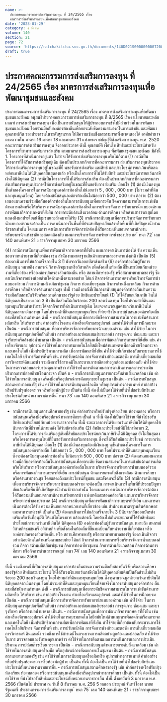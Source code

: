 ```yaml
---
name: >-
  ประกาศคณะกรรมการส่งเสริมการลงทุน ที่ 24/2565 เรื่อง
  มาตรการส่งเสริมการลงทุนเพื่อพัฒนาชุมชนและสังคม
date: '2023-01-29'
category: ง พิเศษ
volume: 140
section: 21
page: 72
source: 'https://ratchakitcha.soc.go.th/documents/140D021S0000000007200.pdf'
draft: true
---
```


# ประกาศคณะกรรมการส่งเสริมการลงทุน ที่ 24/2565 เรื่อง มาตรการส่งเสริมการลงทุนเพื่อพัฒนาชุมชนและสังคม

ประกาศคณะกรรมการส่งเสริมการลงทุน ที่ 24/2565 เรื่อง มาตรการส่งเสริมการลงทุนเพื่อพัฒนาชุมชนและสังคม อนุสนธิประกาศคณะกรรมการส่งเสริมการลงทุน ที่ 8/2565 เรื่อง นโยบายและหลักเกณฑ์ การส่งเสริมการลงทุน เพื่อเป็นการสนับสนุนให้ผู้ประกอบการเข้าไปมีส่วนร่วมในการพัฒนาชุมชนและสังคม โดยร่วมมือกับองค์กรท้องถิ่นเพื่อยกระดับขีดความสามารถในการแข่งขัน และพัฒนาคุณภาพชีวิต ของประชาชนในระดับฐานราก ให้มีความเข้มแข็งและสามารถพึ่งพาตนเองได้ อาศัยอำนาจตามความใน มาตรา 16 มาตรา 18 และมาตรา 31 แห่งพระราชบัญญัติส่งเสริมการลงทุน พ.ศ. 2520 คณะกรรมการส่งเสริมการลงทุน จึงออกประกาศ ดังนี้ คุณสมบัติ เงื่อนไข สิทธิและประโยชน์สำหรับโครงการที่สามารถขอรับการส่งเสริม ตามมาตรการส่งเสริมการลงทุนเ พื่อพัฒนาชุมชนและสังคม มีดังนี้ 1. โครงการที่ดำเนินการอยู่แล้ว ไม่ว่าจะได้รับการส่งเสริมการลงทุนหรือไม่ก็ตาม (1) กรณีเป็นโครงการที่ได้รับการส่งเสริมอยู่เดิม ต้องเป็นประเภทกิจการที่คณะกรรมการ ส่งเสริมการลงทุนประกาศให้การส่งเสริมการลงทุนอยู่ในขณะที่ยื่ นขอรับการส่งเสริม และสิทธิ และประโยชน์การยกเว้นหรือลดหย่อนภาษีเงินได้นิติบุคคลสิ้นสุดลงแล้ว หรือเป็นโครงการที่ไม่ได้รับสิทธิ และประโยชน์การยกเว้นภาษีเงินได้นิติบุคคล (2) กรณีเป็นโครงการที่ไม่ได้รับการส่งเสริม ต้องเป็นประเภทกิจการที่คณะกรรมการ ส่งเสริมการลงทุนประกาศให้การส่งเสริมอยู่ในขณะที่ยื่นขอรับการส่งเสริม เงื่อนไข (1) ต้องมีเงินลงทุนขั้นต่ำของโครงการในการสนับสนุนองค์กรท้องถิ่นไม่น้อยกว่า 5 , 000 , 000 บาท (ไม่รวมค่าที่ดินและทุนหมุนเวียน) โดยจะต้องสนับสนุนองค์กรท้องถิ่นไม่น้อยกว่า 500 , 000 บาท ต่อราย (2) ต้องเสนอแผนความร่วมมือกับองค์กรท้องถิ่นในการสนับสนุนเพื่อยกระดับ ขีดความสามารถในการแข่งขันด้านการผลิตหรือให้บริการ การสนับสนุนองค์กรท้องถิ่นในการบริหารจัดการ ทรัพยากรน้ำแบบองค์รวม การพัฒนากิจการเกษตรที่ยั่งยืน การยกระดับด้านสิ่งแวดล้อม ด้านการศึกษา หรือด้านสาธารณสุขโดยแสดงถึงผลประโยชน์ที่ชุมชนและสังคมจะได้รับ (3) กรณีการสนับสนุนเพื่อการบริหารจัดการทรัพยากรน้ำแบบองค์รวมจะต้องเป็น การดาเนินการในพื้นที่ที่ประสบปัญหาภัยแล้งหรือพื้ นที่ที่เกิดปัญหาน้ำท่วมซ้าซากเท่านั้น โดยแผนการ ดาเนินการบริหารจัดการน้าต้องได้รับความเห็นชอบจากสานักงานทรัพยากรน้าแห่งชาติและสอดคล้องกับ แผนการบริหารจัดการทรัพยากรน้ำของประเทศ ้ หนา 72 ่ เลม 140 ตอนพิเศษ 21 ง ราชกิจจานุเบกษา 30 มกราคม 2566

(4) กรณีการสนับสนุนเพื่อการพัฒนากิจการเกษตรที่ยั่งยืน แผนการดาเนินการต้องได้ รับ ความเห็นชอบจากหน่วยงานที่เกี่ยวข้อง เช่น สำนักงานมาตรฐานสินค้าเกษตรและอาหารแห่งชาติ เป็นต้น (5) ต้องดาเนินการให้แล้วเสร็จภายใน 3 ปี นับจากวันออกบัตรส่งเสริม (6) องค์กรท้องถิ่นผู้รับการสนับสนุน หมายถึง สหกรณ์ วิสาหกิจชุมชนหรือวิสาหกิจ เพื่อสังคมในท้องถิ่นที่ขึ้นทะเบียนกับหน่วยงานที่เกี่ยวข้อง หรือองค์กรปกครองส่วนท้องถิ่น หรือ สถานศึกษาของรัฐ หรือสถานพยาบาลของรัฐ ซึ่งดาเนินกิจการอย่างน้อยด้านใดด้านหนึ่งตามขอบข่าย ได้แก่ กิจการด้านการเกษตรหรือบริหารจัดการน้าแบบองค์รวม กิจการด้านผลิ ตภัณฑ์ชุมชน กิจการ ท่องเที่ยวชุมชน กิจการด้านสิ่งแวดล้อม กิจการด้านการศึกษา หรือกิจการด้านสาธารณสุข ทั้งนี้ รวมถึงกรณีที่เป็นการสนับสนุนองค์กรท้องถิ่นผ่านความร่วมมือกับสถาบันวิจัยหรือสถานศึกษาของรัฐด้วย สิทธิและประโยชน์ (1) ให้ได้รับยกเว้นภาษีเ งินได้นิติบุคคลเป็นระยะเวลา 3 ปี เป็นสัดส่วนไม่เกินร้อยละ 200 ของเงินลงทุน โดยไม่รวมค่าที่ดินและทุนหมุนเวียนสำหรับรายได้จากกิจการที่ดำเนินการอยู่เดิม โดยจะคานวณมูลค่ายกเว้นภาษีเงินได้นิติบุคคลจากเงินลงทุน โดยไม่รวมค่าที่ดินและทุนหมุนเวียน ที่จ่ายจริงในการสนับสนุนองค์กรท้องถิ่นตามที่สำนักงานกำหนด ดังนี้ - กรณีการสนับสนุนเพื่อยกระดับขีดความสามารถในการแข่งขันด้านการผลิตหรือ ให้บริการ เช่น ค่าก่อสร้างโรงงาน ค่าเครื่องจักรและอุปกรณ์ และค่าใช้จ่ายในการฝึกอบรม เป็นต้น - กรณีการสนับสนุนเ พื่อการบริหารจัดการทรัพยากรน้าแบบองค์รวม เช่น ค่าใช้จ่าย ในการสนับสนุนการขุดบ่อเพื่อกักเก็บน้า การก่อสร้างและซ่อมแซมฝายชะลอน้า การขุดเจาะ ซ่อมแซม และบารุงรักษาหรือล้างบ่อน้ำบาดาล เป็นต้น - กรณีการสนับสนุนเพื่อการพัฒนากิจการเกษตรที่ยั่งยืน เช่น ค่าเครื่องจักรและ อุปกรณ์ ค่าใช้จ่ายในการอบรมเทคโนโลยีสมัยใหม่ด้านเกษตรเพื่อลดก๊าซเรือนกระจกและเทคโนโลยี เพิ่มประสิทธิภาพการผลิต เพื่อการพัฒนาที่ยั่งยืน ค่าใช้จ่ายที่เกี่ยวข้องกับกระบวนการใช้เทคโนโลยี บริหารจัดการพื้นที่ เช่น การปรับหน้าดิน การจัดการฟางข้าวและตอซัง การเก็บเกี่ยวผลผลิต การวิเคราะห์ดินและน้ำ รวมถึงการใช้สารเคมีในกระบวนการผลิตอย่างถูกต้องและปลอดภัย ค่าใช้จ่าย ในการตรวจสอบและรับรองคุณภาพข้าว ค่าใช้จ่ายในการติดตามผลการดาเนินการและการประเมิน ปริมาณการปล่อยก๊าซเรือนกระจก เป็นต้ น - กรณีการสนับสนุนการยกระดับด้านสิ่งแวดล้อม เช่น ค่าใช้จ่ายในการสนับสนุน เครื่องมือหรืออุปกรณ์การคัดแยกขยะในชุมชน เป็นต้น - กรณีการสนับสนุนสถานพยาบาลของรัฐ เช่น ค่าใช้จ่ายในการสนับสนุนเครื่องมือ หรืออุปกรณ์ทางการแพทย์ ค่าก่อสร้างหรือปรับปรุงห้องตร วจ หรือห้องพักผู้ป่วย เป็นต้น ทั้งนี้ ต้องไม่เป็นค่าใช้จ่ายที่นำไปขอรับสิทธิและประโยชน์กับหน่วยงานราชการอื่น ้ หนา 73 ่ เลม 140 ตอนพิเศษ 21 ง ราชกิจจานุเบกษา 30 มกราคม 2566

- กรณีการสนับสนุนสถานศึกษาของรัฐ เช่น ค่าก่อสร้างหรือปรับปรุงห้องเรียน ห้องทดลอง หรือการสนับสนุนเครื่องมือหรืออุปกรณ์ทางการศึกษา เป็นต้ น ทั้งนี้ ต้องไม่เป็นค่าใช้จ่าย ที่นำไปขอรับสิทธิและประโยชน์กับหน่วยงานราชการอื่น ทั้งนี้ ระยะเวลาการได้รับยกเว้นภาษีเงินได้นิติบุคคลให้นับจากวันที่มีรายได้ภายหลัง ได้รับบัตรส่งเสริม (2) สิทธิและประโยชน์ที่มิใช่ภาษีอากร 2. โครงการที่ได้รับการส่งเสริมอยู่เดิมที่สิทธิและประโยชน์ยกเว้นภาษีเงินได้นิติบุคคล ยังไม่สิ้นสุดลง หรือโครงการลงทุนใหม่ที่ยื่นขอรับการส่งเสริมการลงทุน ซึ่งจะได้รับสิทธิและประโยชน์ การยกเว้นภาษีเงินได้นิติบุคคล เงื่อนไข (1) ต้องมีเงินลงทุนต้องมีเงินลงทุ นขั้นต่าของโครงการในการสนับสนุนองค์กรท้องถิ่น ไม่น้อยกว่า 5 , 000 , 000 บาท โดยไม่รวมค่าที่ดินและทุนหมุนเวียน ซึ่งจะต้องสนับสนุนองค์กรท้องถิ่น ไม่น้อยกว่า 500 , 000 บาท ต่อราย (2) ต้องเสนอแผนความร่วมมือกับองค์กรท้องถิ่นในการสนับสนุนเพื่อยกระดับ ขีดความสามารถในการแข่งขันด้านการผลิตหรือให้บริการ หรือการสนับสนุนองค์กรท้องถิ่นในการ บริหารจัดการทรัพยากรน้ำแบบองค์รวม หรือการพัฒนากิจการเกษตรที่ยั่งยืน การสนับสนุน ด้านการยกระดับสิ่งแวดล้อม ด้านการศึกษา หรือด้านสาธารณสุข โดยแสดงถึงผลประโยชน์ที่ชุมชน และสังคมจะได้รับ (3) กรณีการสนับสนุนเพื่อการบริหารจัดการทรัพยากรน้าแบบองค์รวม จะต้องเป็น การดาเนินการในพื้นที่ที่ประสบปัญหาภัยแล้งหรือพื้นที่ที่เกิดปัญหาน้ำท่วมซ้าซากเท่านั้น โดยแผนการ ดาเนินการบริหารจัดการน้าต้องได้รับความเห็นชอบจากสานักงานทรัพยากรน้า แห่งชาติและสอดคล้องกับ แผนการบริหารจัดการทรัพยากรน้ำของประเทศ (4) กรณีการสนับสนุนเพื่อการพัฒนากิจการเกษตรที่ยั่งยืน แผนการดาเนินการต้องได้รับ ความเห็นชอบจากหน่วยงานที่เกี่ยวข้อง เช่น สำนักงานมาตรฐานสินค้าเกษตรและอาหารแห่งชาติ เป็นต้น (5) ต้องดาเนินการให้แล้วเสร็จภายใน 3 ปีนับจากวันออกบัตรส่งเสริมหรือวันที่อนุมัติ ให้แก้ไขโครงการ แล้วแต่กรณี โดยต้องไม่เกินระยะเวลาที่ได้รับสิทธิและประโยชน์การยกเว้นภาษีเงินได้ นิติบุคคล (6) องค์กรท้องถิ่นผู้รับการสนับสนุน หมายถึง สหกรณ์ วิสาหกิจชุมชนหรื อวิสาหกิจ เพื่อสังคมในท้องถิ่นที่ขึ้นทะเบียนกับหน่วยงานที่เกี่ยวข้อง หรือองค์กรปกครองส่วนท้องถิ่น หรือ สถานศึกษาของรัฐ หรือสถานพยาบาลของรัฐ ซึ่งดาเนินกิจการอย่างน้อยด้านใดด้านหนึ่งตามขอบข่าย ได้แก่ กิจการด้านการเกษตรหรือบริหารจัดการน้ำแบบองค์รวม กิจกา รด้านผลิตภัณฑ์ชุมชน กิจการท่องเที่ยวชุมชน กิจการด้านสิ่งแวดล้อม กิจการด้านการศึกษา หรือกิจการด้านสาธารณสุข ้ หนา 74 ่ เลม 140 ตอนพิเศษ 21 ง ราชกิจจานุเบกษา 30 มกราคม 2566

ทั้งนี้ รวมถึงกรณีที่เป็นการสนับสนุนองค์กรท้องถิ่นผ่านความร่วมมือกับสถาบันวิจัยหรือสถานศึกษา ของรัฐด้วย สิทธิและประโยชน์ ให้ได้รับวงเงินยกเว้นภาษีเงินได้นิติบุคคลเพิ่มเติมเป็นสัดส่วนไม่เกินร้อยละ 200 ของเงินลงทุน โดยไม่รวมค่าที่ดินและทุนหมุนเวียน ซึ่งจะคานวณมูลค่ายกเว้นภาษีเงินได้นิติบุคคลจากเงินลงทุน โดยไม่รวมค่าที่ดินและทุนหมุนเวียนที่จ่ายจริงในการสนับสนุนองค์กรท้อง ถิ่นตามที่สำนักงานกำหนด ดังนี้ - กรณีการสนับสนุนเพื่อยกระดับขีดความสามารถในการแข่งขันด้านการผลิตหรือ ให้บริการ เช่น ค่าก่อสร้างโรงงาน ค่าเครื่องจักรและอุปกรณ์ และค่าใช้จ่ายในการฝึกอบรม เป็นต้น - กรณีการสนับสนุนเพื่อการบริหารจัดการทรัพยากรน้าแบบองค์รวม เช่น ค่าใช้จ่าย ในการสนับสนุนการขุดบ่อเพื่อกักเก็บน้า การก่อสร้างและซ่อมแซมฝายชะลอน้า การขุดเจาะ ซ่อมแซม และบารุงรักษา หรือล้างบ่อน้ำบาดาล เป็นต้น - กรณีการสนับสนุนเพื่อการพัฒนากิจการเกษต รที่ยั่งยืน เช่น ค่าเครื่องจักรและอุปกรณ์ ค่าใช้จ่ายในการอบรมเทคโนโลยีสมัยใหม่ด้านเกษตรเพื่อลดก๊าซเรือนกระจกและเทคโนโลยี เพิ่มประสิทธิภาพการผลิตเพื่อการพัฒนาที่ยั่งยืน ค่าใช้จ่ายที่เกี่ยวข้องกับกระบวนการใช้เทคโนโลยีบริหาร จัดการพื้นที่ เช่น การปรับหน้ำดิน การจัดการฟางข้าวและตอซัง การเก็บเกี่ยวผลผลิต การวิเคราะห์ ดินและน้ำ รวมถึงการใช้สารเคมีในกระบวนการผลิตอย่างถูกต้องและปลอดภัย ค่าใช้จ่ายในการ ตรวจสอบและรับรองคุณภาพข้าว ค่าใช้จ่ายในการติดตามผลการดาเนินการและการประเมินปริมาณ การปล่อยก๊าซเรือนกระจก เป็นต้น - กรณีการสนับสนุนด้านการยกระดับสิ่งแวดล้อม เช่น ค่าใช้จ่ายในการสนับสนุนเครื่องมือ หรืออุปกรณ์การคัดแยกขยะในชุมชน เป็นต้น - กรณีการสนับสนุนสถานพยาบาลของรัฐ เช่น ค่าใช้จ่ายในการสนับสนุนเครื่องมือหรือ อุปกรณ์ทางการแพทย์ ค่าก่อสร้างหรือปรับปรุงห้องตรวจ หรือห้องพักผู้ป่วย เป็นต้น ทั้งนี้ ต้องไม่เป็น ค่าใช้จ่ายที่นำไปขอรับสิทธิและประโยชน์กับหน่วยงานราชการอื่น - กรณีการสนับสนุนสถานศึกษาของรัฐ เช่น ค่าก่อสร้างหรือปรับปรุงห้องเรียน ห้องทดลอง หรือการสนับสนุนเครื่องมือหรืออุปกรณ์ทางการศึกษา เป็นต้น ทั้งนี้ ต้องไม่เป็นค่าใช้จ่าย ที่นำไปขอรับสิทธิและประโยชน์กับหน่วยงานราชการอื่น ทั้งนี้ ตั้งแต่วันที่ 3 มกราคม พ.ศ. 2566 เป็นต้นไป ประกาศ ณ วันที่ 8 ธันวาคม พ.ศ. 256 5 พลเอก ประยุทธ์ จันทร์โอชา นายกรัฐมนตรี ประธานกรรมการส่งเสริมการลงทุน ้ หนา 75 ่ เลม 140 ตอนพิเศษ 21 ง ราชกิจจานุเบกษา 30 มกราคม 2566
